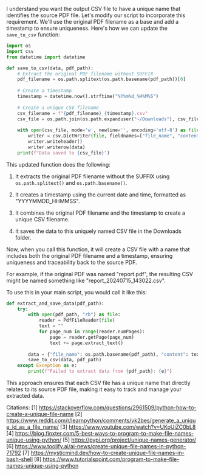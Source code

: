 I understand you want the output CSV file to have a unique name that identifies the source PDF file. Let's modify our script to incorporate this requirement. We'll use the original PDF filename as a base and add a timestamp to ensure uniqueness. Here's how we can update the `save_to_csv` function:

```python
import os
import csv
from datetime import datetime

def save_to_csv(data, pdf_path):
    # Extract the original PDF filename without SUFFIX
    pdf_filename = os.path.splitext(os.path.basename(pdf_path))[0]
    
    # Create a timestamp
    timestamp = datetime.now().strftime("%Y%m%d_%H%M%S")
    
    # Create a unique CSV filename
    csv_filename = f"{pdf_filename}_{timestamp}.csv"
    csv_file = os.path.join(os.path.expanduser("~/Downloads"), csv_filename)
    
    with open(csv_file, mode='w', newline='', encoding='utf-8') as file:
        writer = csv.DictWriter(file, fieldnames=["file_name", "content"])
        writer.writeheader()
        writer.writerow(data)
    print(f"Data saved to {csv_file}")
```

This updated function does the following:

1. It extracts the original PDF filename without the SUFFIX using `os.path.splitext()` and `os.path.basename()`.

2. It creates a timestamp using the current date and time, formatted as "YYYYMMDD_HHMMSS".

3. It combines the original PDF filename and the timestamp to create a unique CSV filename.

4. It saves the data to this uniquely named CSV file in the Downloads folder.

Now, when you call this function, it will create a CSV file with a name that includes both the original PDF filename and a timestamp, ensuring uniqueness and traceability back to the source PDF.

For example, if the original PDF was named "report.pdf", the resulting CSV might be named something like "report_20240715_143022.csv".

To use this in your main script, you would call it like this:

```python
def extract_and_save_data(pdf_path):
    try:
        with open(pdf_path, "rb") as file:
            reader = PdfFileReader(file)
            text = ""
            for page_num in range(reader.numPages):
                page = reader.getPage(page_num)
                text += page.extract_text()
        
        data = {"file_name": os.path.basename(pdf_path), "content": text}
        save_to_csv(data, pdf_path)
    except Exception as e:
        print(f"Failed to extract data from {pdf_path}: {e}")
```

This approach ensures that each CSV file has a unique name that directly relates to its source PDF file, making it easy to track and manage your extracted data.

Citations:
[1] https://stackoverflow.com/questions/2961509/python-how-to-create-a-unique-file-name
[2] https://www.reddit.com/r/learnpython/comments/vk2bes/generate_a_unique_id_as_a_file_name/
[3] https://www.youtube.com/watch?v=UKoUiZC0bL8
[4] https://blog.finxter.com/5-best-ways-to-program-to-make-file-names-unique-using-python/
[5] https://pypi.org/project/unique-names-generator/
[6] https://www.toolify.ai/ai-news/create-unique-file-names-in-python-71792
[7] https://mysticmind.dev/how-to-create-unique-file-names-in-bash-shell
[8] https://www.tutorialspoint.com/program-to-make-file-names-unique-using-python